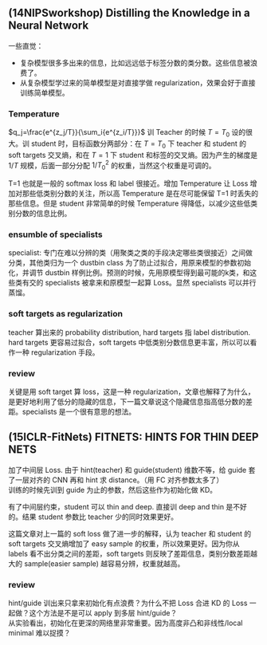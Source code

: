## (14NIPSworkshop) Distilling the Knowledge in a Neural Network
一些直觉：
 * 复杂模型很多多出来的信息，比如远远低于标签分数的类分数。这些信息被浪费了。
 * 从复杂模型学过来的简单模型是对直接学做 regularization，效果会好于直接训练简单模型。

### Temperature
$q_j=\frac{e^{z_j/T}}{\sum_i{e^{z_i/T}}}$
训 Teacher 的时候 $T=T_0$ 设的很大。训 student 时，目标函数分两部分：在 $T=T_0$ 下 teacher 和 student 的 soft targets 交叉熵，和在 $T=1$ 下 student 和标签的交叉熵。因为产生的梯度是 $1/T$ 规模，后面一部分分配 $1/T_0^2$ 的权重，当然这个权重是可调的。

T=1 也就是一般的 softmax loss 和 label 很接近。增加 Temperature 让 Loss 增加对那些低类别分数的关注，所以高 Temperature 是在尽可能保留 T=1 时丢失的那些信息。但是 student 非常简单的时候 Temperature 得降低，以减少这些低类别分数的信息比例。

### ensumble of specialists
specialist: 专门在难以分辨的类（用聚类之类的手段决定哪些类很接近）之间做分类，其他类归为一个 dustbin class 为了防止过拟合，用原来模型的参数初始化，并调节 dustbin 样例比例。预测的时候，先用原模型得到最可能的k类，和这些类有交的 specialists 被拿来和原模型一起算 Loss。显然 specialists 可以并行蒸馏。

### soft targets as regularization
teacher 算出来的 probability distribution, hard targets 指 label distribution. hard targets 更容易过拟合，soft targets 中低类别分数信息更丰富，所以可以看作一种 regularization 手段。

### review
关键是用 soft target 算 loss，这是一种 regularization，文章也解释了为什么，是更好地利用了低分的隐藏的信息，下一篇文章说这个隐藏信息指高低分数的差距。specialists 是一个很有意思的想法。

## (15ICLR-FitNets) FITNETS: HINTS FOR THIN DEEP NETS
加了中间层 Loss. 由于 hint(teacher) 和 guide(student) 维数不等，给 guide 套了一层对齐的 CNN 再和 hint 求 distance。（用 FC 对齐参数太多了）  
训练的时候先训到 guide 为止的参数，然后这些作为初始化做 KD。

有了中间层约束，student 可以 thin and deep. 直接训 deep and thin 是不好的。结果 student 参数比 teacher 少的同时效果更好。

这篇文章对上一篇的 soft loss 做了进一步的解释，认为 teacher 和 student 的 soft targets 交叉熵增加了 easy sample 的权重，所以效果更好。因为你从 labels 看不出分类之间的差距，soft targets 则反映了差距信息，类别分数差距越大的 sample(easier sample) 越容易分辨，权重就越高。

### review
hint/guide 训出来只拿来初始化有点浪费？为什么不把 Loss 合进 KD 的 Loss 一起做？这个方法是不是可以 apply 到多层 hint/guide？  
从实验看出，初始化在更深的网络里非常重要。因为高度非凸和非线性/local minimal 难以捉摸？